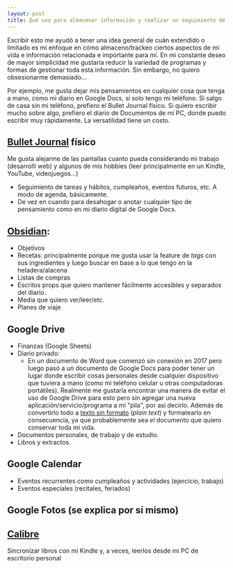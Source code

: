 ```yaml
---
layout: post
title: Qué uso para almacenar información y realizar un seguimiento de cosas
---
```


Escribir esto me ayudó a tener una idea general de cuán extendido o limitado es mi enfoque en cómo almaceno/trackeo ciertos aspectos de mi vida e información relacionada e importante para mí. En mi constante deseo de mayor simplicidad me gustaría reducir la variedad de programas y formas de gestionar toda esta información. Sin embargo, no quiero obsesionarme demasiado...

Por ejemplo, me gusta dejar mis pensamientos en cualquier cosa que tenga a mano, como mi diario en Google Docs, si solo tengo mi teléfono. Si salgo de casa sin mi teléfono, prefiero el Bullet Journal físico. Si quiero escribir mucho sobre algo, prefiero el diario de Documentos de mi PC, donde puedo escribir muy rápidamente. La versatilidad tiene un costo.



## [Bullet Journal](https://bulletjournal.com/) físico
Me gusta alejarme de las pantallas cuanto pueda considerando mi trabajo (desarrolli web) y algunos de mis hobbies (leer principalmente en un Kindle, YouTube, videojuegos...)
- Seguimiento de tareas y hábitos, cumpleaños, eventos futuros, etc. A modo de agenda, básicamente.
- De vez en cuando para desahogar o anotar cualquier tipo de pensamiento como en mi diario digital de Google Docs.

## [Obsidian](https://obsidian.md/):
- Objetivos
- Recetas: principalmente porque me gusta usar la feature de _tags_ con sus ingredientes y luego buscar en base a lo que tengo en la heladera/alacena
- Listas de compras
- Escritos props que quiero mantener fácilmente accesibles y separados del diario.
- Media que quiero ver/leer/etc.
- Planes de viaje

## Google Drive
- Finanzas (Google Sheets)
- Diario privado:
     - En un documento de Word que comenzó sin conexión en 2017 pero luego pasó a un documento de Google Docs para poder tener un lugar donde escribir cosas personales desde cualquier dispositivo que tuviera a mano (como mi teléfono celular u otras computadoras portátiles). Realmente me gustaría encontrar una manera de evitar el uso de Google Drive para esto pero sin agregar una nueva aplicación/servicio/programa a mi "pila", por así decirlo. Además de convertirlo todo a [texto sin formato](https://sive.rs/plaintext) (_plain text_) y formatearlo en consecuencia, ya que probablemente sea _el_ documento que quiero conservar toda mi vida.
- Documentos personales, de trabajo y de estudio.
- Libros y extractos.

## Google Calendar
- Eventos recurrentes como cumpleaños y actividades (ejercicio, trabajo)
- Eventos especiales (recitales, feriados)

## Google Fotos (se explica por sí mismo)

## [Calibre](https://calibre-ebook.com/)
Sincronizar libros con mi Kindle y, a veces, leerlos desde mi PC de escritorio personal